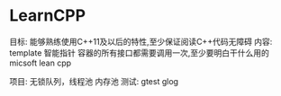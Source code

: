 # LearnCPP
目标:
  能够熟练使用C++11及以后的特性,至少保证阅读C++代码无障碍
内容:
  template
  智能指针
  容器的所有接口都需要调用一次,至少要明白干什么用的
  micsoft lean cpp 
  
项目:
  无锁队列，线程池
  内存池
测试:
  gtest
  glog
